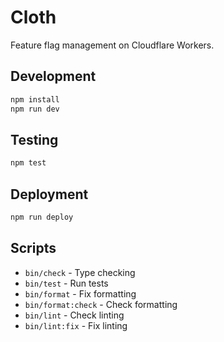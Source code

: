 # Cloth

Feature flag management on Cloudflare Workers.

## Development

```sh
npm install
npm run dev
```

## Testing

```sh
npm test
```

## Deployment

```sh
npm run deploy
```

## Scripts

- `bin/check` - Type checking
- `bin/test` - Run tests
- `bin/format` - Fix formatting
- `bin/format:check` - Check formatting
- `bin/lint` - Check linting
- `bin/lint:fix` - Fix linting